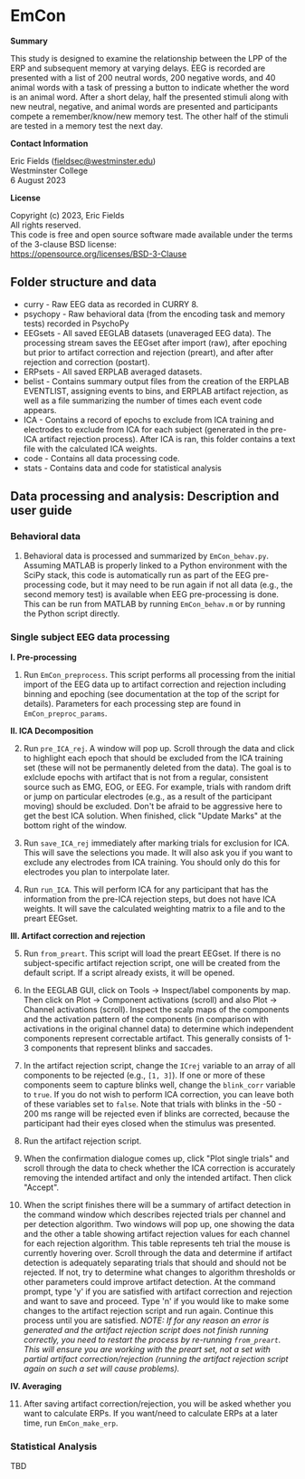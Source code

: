 # EmCon

**Summary**

This study is designed to examine the relationship between the LPP of the ERP and subsequent memory at varying delays. EEG is recorded are presented with a list of 200 neutral words, 200 negative words, and 40 animal words with a task of pressing a button to indicate whether the word is an animal word. After a short delay, half the presented stimuli along with new neutral, negative, and animal words are presented and participants compete a remember/know/new memory test. The other half of the stimuli are tested in a memory test the next day.

**Contact Information**

Eric Fields (fieldsec@westminster.edu)  
Westminster College  
6 August 2023

**License**

Copyright (c) 2023, Eric Fields  
All rights reserved.  
This code is free and open source software made available under the terms of the 3-clause BSD license:  
https://opensource.org/licenses/BSD-3-Clause



## Folder structure and data

* curry - Raw EEG data as recorded in CURRY 8.
* psychopy - Raw behavioral data (from the encoding task and memory tests) recorded in PsychoPy
* EEGsets - All saved EEGLAB datasets (unaveraged EEG data). The processing stream saves the EEGset after import (raw), after epoching but prior to artifact correction and rejection (preart), and after after rejection and correction (postart).
* ERPsets - All saved ERPLAB averaged datasets.
* belist - Contains summary output files from the creation of the ERPLAB EVENTLIST, assigning events to bins, and ERPLAB artifact rejection, as well as a file summarizing the number of times each event code appears.
* ICA - Contains a record of epochs to exclude from ICA training and electrodes to exclude from ICA for each subject (generated in the pre-ICA artifact rejection process). After ICA is ran, this folder contains a text file with the calculated ICA weights.
* code - Contains all data processing code.
* stats - Contains data and code for statistical analysis




## Data processing and analysis: Description and user guide

### Behavioral data

1. Behavioral data is processed and summarized by `EmCon_behav.py`. Assuming MATLAB is properly linked to a Python environment with the SciPy stack, this code is automatically run as part of the EEG pre-processing code, but it may need to be run again if not all data (e.g., the second memory test) is available when EEG pre-processing is done. This can be run from MATLAB by running `EmCon_behav.m` or by running the Python script directly.


### Single subject EEG data processing

**I. Pre-processing**

1. Run `EmCon_preprocess`. This script performs all processing from the initial import of the EEG data up to artifact correction and rejection including binning and epoching (see documentation at the top of the script for details). Parameters for each processing step are found in `EmCon_preproc_params`.

**II. ICA Decomposition**

2. Run `pre_ICA_rej`. A window will pop up. Scroll through the data and click to highlight each epoch that should be excluded from the ICA training set (these will not be permanently deleted from the data). The goal is to exlclude epochs with artifact that is not from a regular, consistent source such as EMG, EOG, or EEG. For example, trials with random drift or jump on particular electrodes (e.g., as a result of the participant moving) should be excluded. Don't be afraid to be aggressive here to get the best ICA solution. When finished, click "Update Marks" at the bottom right of the window.

3. Run `save_ICA_rej` immediately after marking trials for exclusion for ICA. This will save the selections you made. It will also ask you if you want to exclude any electrodes from ICA training. You should only do this for electrodes you plan to interpolate later.

4. Run `run_ICA`. This will perform ICA for any participant that has the information from the pre-ICA rejection steps, but does not have ICA weights. It will save the calculated weighting matrix to a file and to the preart EEGset.

**III. Artifact correction and rejection**

5. Run `from_preart`. This script will load the preart EEGset. If there is no subject-specific artifact rejection script, one will be created from the default script. If a script already exists, it will be opened.

6. In the EEGLAB GUI, click on Tools -> Inspect/label components by map. Then click on Plot -> Component activations (scroll) and also Plot -> Channel activations (scroll). Inspect the scalp maps of the components and the activation pattern of the components (in comparison with activations in the original channel data) to determine which independent components represent correctable artifact. This generally consists of 1-3 components that represent blinks and saccades.

7. In the artifact rejection script, change the `ICrej` variable to an array of all components to be rejected (e.g., `[1, 3]`). If one or more of these components seem to capture blinks well, change the `blink_corr` variable to `true`. If you do not wish to perform ICA correction, you can leave both of these variables set to `false`. Note that trials with blinks in the -50 - 200 ms range will be rejected even if blinks are corrected, because the participant had their eyes closed when the stimulus was presented.

8. Run the artifact rejection script. 

9. When the confirmation dialogue comes up, click "Plot single trials" and scroll through the data to check whether the ICA correction is accurately removing the intended artifact and only the intended artifact. Then click "Accept".

10. When the script finishes there will be a summary of artifact detection in the command window which describes rejected trials per channel and per detection algorithm. Two windows will pop up, one showing the data and the other a table showing artifact rejection values for each channel for each rejection algorithm. This table represents teh trial the mouse is currently hovering over. Scroll through the data and determine if artifact detection is adequately separating trials that should and should not be rejected. If not, try to determine what changes to algorithm thresholds or other parameters could improve artifact detection. At the command prompt, type 'y' if you are satisfied with artifact correction and rejection and want to save and proceed. Type 'n' if you would like to make some changes to the artifact rejection script and run again. Continue this process until you are satisfied. *NOTE: If for any reason an error is generated and the artifact rejection script does not finish running correctly, you need to restart the process by re-running `from_preart`. This will ensure you are working with the preart set, not a set with partial artifact correction/rejection (running the artifact rejection script again on such a set will cause problems).*


**IV. Averaging**

11. After saving artifact correction/rejection, you will be asked whether you want to calculate ERPs. If you want/need to calculate ERPs at a later time, run `EmCon_make_erp`.




### Statistical Analysis

TBD
